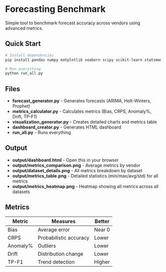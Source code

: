 # Forecasting Benchmark

Simple tool to benchmark forecast accuracy across vendors using advanced metrics.

## Quick Start

```bash
# Install dependencies
pip install pandas numpy matplotlib seaborn scipy scikit-learn statsmodels prophet

# Run everything
python run_all.py
```

## Files

- **forecast_generator.py** - Generates forecasts (ARIMA, Holt-Winters, Prophet)
- **metrics_calculator.py** - Calculates metrics (Bias, CRPS, Anomaly%, Drift, TP-F1)
- **visualization_generator.py** - Creates detailed charts and metrics table
- **dashboard_creator.py** - Generates HTML dashboard
- **run_all.py** - Runs everything

## Output

- **output/dashboard.html** - Open this in your browser
- **output/metrics_comparison.png** - Average metrics by vendor
- **output/dataset_details.png** - All metrics breakdown by dataset
- **output/metrics_table.png** - Detailed statistics (min/max/avg/std) for all metrics
- **output/metrics_heatmap.png** - Heatmap showing all metrics across all datasets

## Metrics

| Metric | Measures | Better |
|--------|----------|--------|
| Bias | Average error | Near 0 |
| CRPS | Probabilistic accuracy | Lower |
| Anomaly% | Outliers | Lower |
| Drift | Distribution change | Lower |
| TP-F1 | Trend detection | Higher |